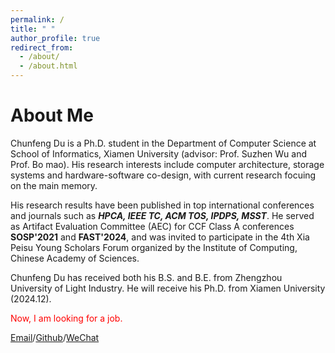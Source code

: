 ```yaml
---
permalink: /
title: " "
author_profile: true
redirect_from: 
  - /about/
  - /about.html
---
```



# About Me
Chunfeng Du is a Ph.D. student in the Department of Computer Science at School of Informatics, Xiamen University (advisor: Prof. Suzhen Wu and Prof. Bo mao). His research interests include computer architecture, storage systems and hardware-software co-design, with current research focuing on the main memory.

His research results have been published in top international conferences and journals such as ***HPCA, IEEE TC, ACM TOS, IPDPS, MSST***. He served as Artifact Evaluation Committee (AEC) for CCF Class A conferences **SOSP'2021** and **FAST'2024**, and was invited to participate in the 4th Xia Peisu Young Scholars Forum organized by the Institute of Computing, Chinese Academy of Sciences.

Chunfeng Du has received both his B.S. and B.E. from Zhengzhou University of Light Industry. He will receive his Ph.D. from Xiamen University (2024.12).

<span style="color:red;">Now, I am looking for a job.</span>

<!-- You can find my CV here:[Chunfeng Du's Curriculum Vitae](../assets/ChunfengDu_CV.pdf). -->

[Email](mailto:dcf_wy@163.com)/[Github](https://github.com/ChunfengDu)/[WeChat](../images/wechat.jpg)


<!-- Professional Services
==========

Student Research Committee, Poster Committee, Artifact Evaluation Committee, SOSP'2021

Student Research Committee, Poster Committee, Artifact Evaluation Committee, FAST'2024

Service in Conference Volunteer, CCF Computer Systems Conference, CCFSys'2021

Service in Conference Volunteer, The 26th ChinaSys Workshop, ChinaSys'2024

Invited/Conference Talk
==========
The 4th Peisu Xia Young Scholars Forum, Beijing China, Dec. 20 - Dec. 21, 2023

The 29th ieee international symposium on high-performance computer architecture, Montreal, QC, Canada, Feb. 25 - Mar. 01, 2023

The 23rd chinaSys workshop, Nanjing China, Dec. 17 - Dec. 18, 2022 -->


